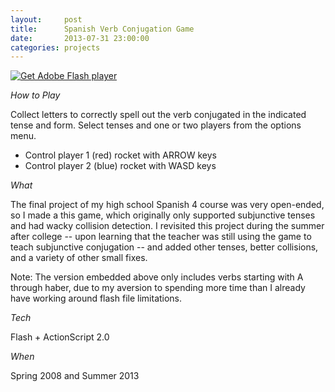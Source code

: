 ```yaml
---
layout:     post
title:      Spanish Verb Conjugation Game
date:       2013-07-31 23:00:00
categories: projects
---
```


<div id="flashContent">
    <object classid="clsid:d27cdb6e-ae6d-11cf-96b8-444553540000" width="800" height="600" id="cohete_conjugador" align="middle">
        <param name="movie" value="/assets/projects/cohete_conjugador/cohete_conjugador_verbs_incl.swf" />
        <param name="quality" value="high" />
        <param name="bgcolor" value="#ffffff" />
        <param name="play" value="true" />
        <param name="loop" value="true" />
        <param name="wmode" value="window" />
        <param name="scale" value="showall" />
        <param name="menu" value="true" />
        <param name="devicefont" value="false" />
        <param name="salign" value="" />
        <param name="allowScriptAccess" value="sameDomain" />
        <!--[if !IE]>-->
        <object type="application/x-shockwave-flash" data="/assets/projects/cohete_conjugador/cohete_conjugador_verbs_incl.swf" width="800" height="600">
            <param name="movie" value="/assets/projects/cohete_conjugador/cohete_conjugador_verbs_incl.swf" />
            <param name="quality" value="high" />
            <param name="bgcolor" value="#ffffff" />
            <param name="play" value="true" />
            <param name="loop" value="true" />
            <param name="wmode" value="window" />
            <param name="scale" value="showall" />
            <param name="menu" value="true" />
            <param name="devicefont" value="false" />
            <param name="salign" value="" />
            <param name="allowScriptAccess" value="sameDomain" />
        <!--<![endif]-->
            <a href="http://www.adobe.com/go/getflash">
                <img src="http://www.adobe.com/images/shared/download_buttons/get_flash_player.gif" alt="Get Adobe Flash player" />
            </a>
        <!--[if !IE]>-->
        </object>
        <!--<![endif]-->
    </object>
</div>


*How to Play*

Collect letters to correctly spell out the verb conjugated in the indicated
tense and form. Select tenses and one or two players from the options menu.

* Control player 1 (red) rocket with ARROW keys
* Control player 2 (blue) rocket with WASD keys

*What*

The final project of my high school Spanish 4 course was very open-ended, so I
made a this game, which originally only supported subjunctive tenses and had
wacky collision detection. I revisited this project during the summer after
college -- upon learning that the teacher was still using the game to teach
subjunctive conjugation -- and added other tenses, better collisions, and a
variety of other small fixes.

Note: The version embedded above only includes verbs starting with A through
haber, due to my aversion to spending more time than I already have working
around flash file limitations.

*Tech*

Flash + ActionScript 2.0

*When*

Spring 2008 and Summer 2013
